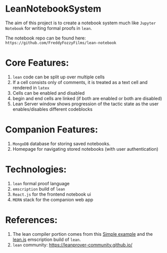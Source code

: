# LeanNotebookSystem
The aim of this project is to create a notebook system much like `Jupyter Notebook` for writing formal proofs in `lean`.

The notebook repo can be found here: `https://github.com/FreddyFozzyFilms/lean-notebook`
# Core Features:
1. `lean` code can be split up over multiple cells
2. If a cell consists only of comments, it is treated as a text cell and rendered in `latex`
3. Cells can be enabled and disabled
4. begin and end cells are linked (if both are enabled or both are disabled)
5. Lean Server window shows progression of the tactic state as the user enables/disables different codeblocks

# Companion Features:
1. `MongoDB` database for storing saved notebooks.
2. Homepage for navigating stored notebooks (with user authentication)

# Technologies:
1. `lean` formal proof language
2. `emscription` build of `lean`
3. `React.js` for the frontend notebook ui
4. `MERN` stack for the companion web app

# References:
1. The lean compiler portion comes from this [Simple example](https://github.com/leanprover/lean.js/blob/master/examples/simple-lean-js-example.html) and the [lean.js](https://leanprover.github.io/lean.js/lean.js) emscription build of `lean`.
2. `lean` community: https://leanprover-community.github.io/
